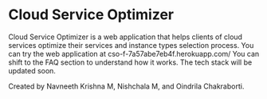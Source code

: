 # Cloud Service Optimizer
Cloud Service Optimizer is a web application that helps clients of cloud services optimize their services and instance types selection process.
You can try the web application at cso-f-7a57abe7eb4f.herokuapp.com/
You can shift to the FAQ section to understand how it works.
The tech stack will be updated soon.

Created by Navneeth Krishna M, Nishchala M, and Oindrila Chakraborti.
